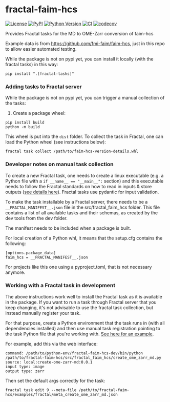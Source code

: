 # fractal-faim-hcs

[![License](https://img.shields.io/pypi/l/fractal-faim-hcs.svg?color=green)](https://github.com/fractal-analytics-platform/fractal-faim-hcs/raw/main/LICENSE)
[![PyPI](https://img.shields.io/pypi/v/fractal-faim-hcs.svg?color=green)](https://pypi.org/project/fractal-faim-hcs)
[![Python Version](https://img.shields.io/pypi/pyversions/fractal-faim-hcs.svg?color=green)](https://python.org)
[![CI](https://github.com/fractal-analytics-platform/fractal-faim-hcs/actions/workflows/ci.yml/badge.svg)](https://github.com/fractal-analytics-platform/fractal-faim-hcs/actions/workflows/ci.yml)
[![codecov](https://codecov.io/gh/fractal-analytics-platform/fractal-faim-hcs/branch/main/graph/badge.svg)](https://codecov.io/gh/fractal-analytics-platform/fractal-faim-hcs)

Provides Fractal tasks for the MD to OME-Zarr conversion of faim-hcs

Example data is from https://github.com/fmi-faim/faim-hcs, just in this repo to allow easier automated testing.

While the package is not on pypi yet, you can install it locally (with the fractal tasks) in this way:

```
pip install ".[fractal-tasks]"
```

### Adding tasks to Fractal server
While the package is not on pypi yet, you can trigger a manual collection of the tasks:
1. Create a package wheel: 
```
pip install build
python -m build
```
This wheel is put into the `dist` folder. To collect the task in Fractal, one can load the Python wheel (see instructions below):
```
fractal task collect /path/to/faim-hcs-version-details.whl
```

### Developer notes on manual task collection
To create a new Fractal task, one needs to create a linux executable (e.g. a Python file with a `if __name__ == "__main__":` section) and this executable needs to follow the Fractal standards on how to read in inputs & store outputs ([see details here](https://fractal-analytics-platform.github.io/fractal-tasks-core/task_howto.html)). Fractal tasks use pydantic for input validation.

To make the task installable by a Fractal server, there needs to be a `__FRACTAL_MANIFEST__.json` file in the src/fractal_faim_hcs folder. This file contains a list of all available tasks and their schemas, as created by the dev tools from the dev folder.

The manifest needs to be included when a package is built.

For local creation of a Python whl, it means that the setup.cfg contains the following:
```
[options.package_data]
faim_hcs = __FRACTAL_MANIFEST__.json
```

For projects like this one using a pyproject.toml, that is not necessary anymore.


### Working with a Fractal task in development
The above instructions work well to install the Fractal task as it is available in the package. If you want to run a task through Fractal server that you keep changing, it's not advisable to use the fractal task collection, but instead manually register your task.

For that purpose, create a Python environment that the task runs in (with all dependencies installed) and then use manual task registration pointing to the task Python file that you're working with. [See here for an example](https://github.com/fractal-analytics-platform/fractal-demos/tree/d241c7e29e5016bca6e0fd7647f44947e1501509/examples/08_scMultipleX_task).

For example, add this via the web interface:
```
command: /path/to/python-env/fractal-faim-hcs-dev/bin/python /path/to/fractal-faim-hcs/src/fractal_faim_hcs/create_ome_zarr_md.py
source: local:create-ome-zarr-md:0.0.1
input type: image
output type: zarr
```

Then set the default args correctly for the task:
```
fractal task edit 9 --meta-file /path/to/fractal-faim-hcs/examples/fractal/meta_create_ome_zarr_md.json
```
